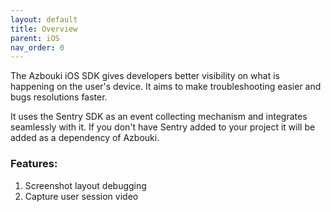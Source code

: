 ```yaml
---
layout: default
title: Overview
parent: iOS
nav_order: 0
---
```


The Azbouki iOS SDK gives developers better visibility on what is happening on the user's device. It aims to make troubleshooting easier and bugs resolutions faster.

It uses the Sentry SDK as an event collecting mechanism and integrates seamlessly with it. If you don't have Sentry added to your project it will be added as a dependency of Azbouki.

### Features:
1. Screenshot layout debugging
2. Capture user session video